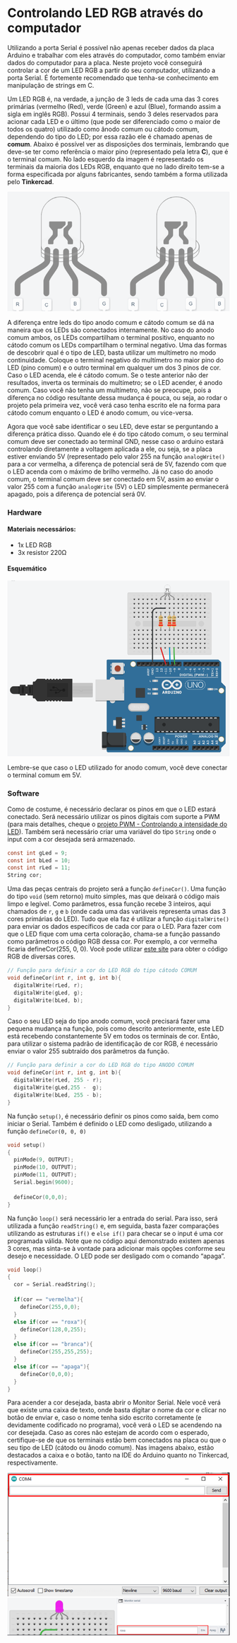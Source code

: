 # Controlando LED RGB através do computador

Utilizando a porta Serial é possível não apenas receber dados da placa Arduino e trabalhar com eles através do computador, como também enviar dados do computador para a placa. Neste projeto você conseguirá controlar a cor de um LED RGB a partir do seu computador, utilizando a porta Serial. É fortemente recomendado que tenha-se conhecimento em manipulação de strings em C.

Um LED RGB é, na verdade, a junção de 3 leds de cada uma das 3 cores primárias (vermelho (Red), verde (Green) e azul (Blue), formando assim a sigla em inglês RGB). Possui 4 terminais, sendo 3 deles reservados para acionar cada LED e o último (que pode ser diferenciado como o maior de todos os quatro) utilizado como ânodo comum ou cátodo comum, dependendo do tipo do LED; por essa razão ele é chamado apenas de __comum__. Abaixo é possível ver as disposições dos terminais, lembrando que deve-se ter como referência o maior pino (representado pela letra __C__), que é o terminal comum. No lado esquerdo da imagem é representado os terminais da maioria dos LEDs RGB, enquanto que no lado direito tem-se a forma especificada por alguns fabricantes, sendo também a forma utilizada pelo __Tinkercad__.

![Tipos de LED RGB](./../images/rgb-1.png)

A diferença entre leds do tipo anodo comum e cátodo comum se dá na maneira que os LEDs são conectados internamente. No caso do anodo comum ambos, os LEDs compartilham o terminal positivo, enquanto no cátodo comum os LEDs compartilham o terminal negativo. 
Uma das formas de descobrir qual é o tipo de LED, basta utilizar um multímetro  no modo continuidade. Coloque o terminal negativo do multímetro no maior pino do LED (pino comum) e o outro terminal em qualquer um dos 3 pinos de cor. 
Caso o LED acenda, ele é cátodo comum. Se o teste anterior não der resultados, inverta os terminais do multímetro; se o LED  acender, é anodo comum. Caso você não tenha um multímetro, não se preocupe, pois a diferença no código resultante dessa mudança é pouca, ou seja, ao rodar o projeto pela primeira vez, você verá caso tenha escrito ele na forma para cátodo comum enquanto o LED é anodo comum, ou vice-versa. 

Agora que você sabe identificar o seu LED, deve estar se perguntando a diferença prática disso. Quando ele é do tipo cátodo comum, o seu terminal comum deve ser conectado ao terminal GND, nesse caso o arduino estará controlando diretamente a voltagem aplicada a ele, ou seja, se a placa estiver enviando 5V (representado pelo valor 255 na função `analogWrite()` para a cor vermelha, a diferença de potencial será de 5V, fazendo com que o LED acenda com o máximo de brilho vermelho. Já no caso do anodo comum, o terminal comum deve ser conectado em 5V, assim ao enviar o valor 255 com a função `analogWrite` (5V) o LED simplesmente permanecerá apagado, pois a diferença de potencial será 0V.


### Hardware
#### Materiais necessários:
+ 1x LED RGB
+ 3x resistor 220Ω

#### Esquemático 

![Esquemático LED RGB](./../images/rgb-4.png)

Lembre-se que caso o LED utilizado for anodo comum, você deve conectar o terminal comum em 5V.

### Software
Como de costume, é necessário declarar os pinos em que o LED estará conectado. Será necessário utilizar os pinos digitais com suporte a PWM (para mais detalhes, cheque o [projeto PWM - Controlando a intensidade do LED]()). Também será necessário criar uma variável do tipo `String` onde o input com a cor desejada será armazenado.

```C 
const int gLed = 9;
const int bLed = 10;
const int rLed = 11;
String cor;
``` 

Uma das peças centrais do projeto será a função `defineCor()`. Uma função do tipo `void` (sem retorno) muito simples, mas que deixará o código mais limpo e legível. Como parâmetros, essa função recebe 3 inteiros, aqui chamados de `r`, `g` e `b` (onde cada uma das variáveis representa umas das 3 cores primárias do LED). Tudo que ela faz é utilizar a função `digitalWrite()` para enviar os dados específicos de cada cor para o LED. Para fazer com que o LED fique com uma certa coloração, chama-se a função passando como parâmetros o código RGB dessa cor. Por exemplo, a cor vermelha ficaria defineCor(255, 0, 0). Você pode utilizar [este site](https://www.w3schools.com/colors/colors_picker.asp) para obter o código RGB de diversas cores.

```C
// Função para definir a cor do LED RGB do tipo cátodo COMUM
void defineCor(int r, int g, int b){
  digitalWrite(rLed, r);
  digitalWrite(gLed, g);
  digitalWrite(bLed, b);
}
```
Caso o seu LED seja do tipo anodo comum, você precisará fazer uma pequena mudança na função, pois como descrito anteriormente, este LED está recebendo constantemente 5V em todos os terminais de cor. Então, para utilizar o sistema padrão de identificação de cor RGB, é necessário enviar o valor 255 subtraído dos parâmetros da função. 

```C
// Função para definir a cor do LED RGB do tipo ANODO COMUM
void defineCor(int r, int g, int b){
  digitalWrite(rLed, 255 - r);
  digitalWrite(gLed,255 -  g);
  digitalWrite(bLed, 255 - b);
}
```


Na função `setup()`, é necessário definir os pinos como saída, bem como iniciar o Serial. Também é definido o LED como desligado, utilizando a função `defineCor(0, 0, 0)` 

``` C
void setup()
{
  pinMode(9, OUTPUT);
  pinMode(10, OUTPUT);
  pinMode(11, OUTPUT);
  Serial.begin(9600);
  
  defineCor(0,0,0);
}
```
Na função `loop()` será necessário ler a entrada do serial. Para isso, será utilizada a função `readString()` e, em seguida, basta fazer comparações utilizando as estruturas `if()` e `else if()` para checar se o input é uma cor programada válida. Note que no código aqui demonstrado existem apenas 3 cores, mas sinta-se à vontade para adicionar mais opções conforme seu desejo e necessidade. O LED pode ser desligado com o comando “apaga”.

```C
void loop()
{
  cor = Serial.readString();
  
  if(cor == "vermelha"){
    defineCor(255,0,0);
  }
  else if(cor == "roxa"){
    defineCor(128,0,255);
  }
  else if(cor == "branca"){
    defineCor(255,255,255);
  }
  else if(cor == "apaga"){
    defineCor(0,0,0);
  }
}
``` 

Para acender a cor desejada, basta abrir o Monitor Serial. Nele você verá que existe uma caixa de texto, onde basta digitar o nome da cor e clicar no botão de enviar e, caso o nome tenha sido escrito corretamente (e devidamente codificado no programa), você verá o LED se acendendo na cor desejada. Caso as cores não estejam de acordo com o esperado, certifique-se de que os terminais estão bem conectados na placa ou que o seu tipo de LED (cátodo ou ânodo comum). Nas imagens abaixo, estão destacados a caixa e o botão, tanto na IDE do Arduino quanto no Tinkercad, respectivamente. 

![Utilização na IDE Arduino](./../images/rgb-2.png)
![Utilização no Tinkercad](./../images/rgb-3.png)
